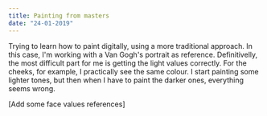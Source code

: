 ```yaml
---
title: Painting from masters
date: "24-01-2019"
---
```


Trying to learn how to paint digitally, using a more traditional approach. In this case, I'm working with a Van Gogh's portrait as reference. Definitivelly, the most difficult part for me is getting the light values correctly. For the cheeks, for example, I practically see the same colour. I start painting some lighter tones, but then when I have to paint the darker ones, everything seems wrong. 

[Add some face values references]

